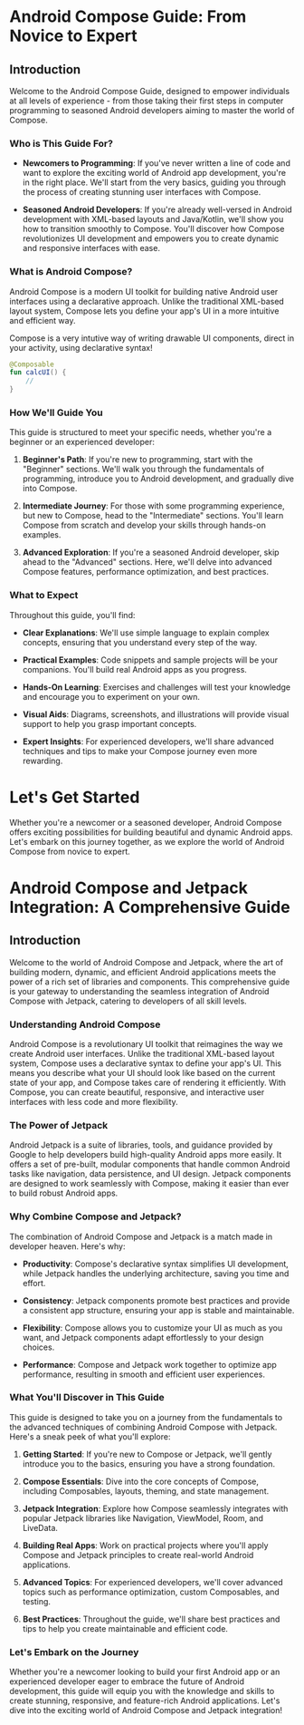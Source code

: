 # Android Compose Guide: From Novice to Expert

## Introduction

Welcome to the Android Compose Guide, designed to empower individuals at all levels of experience - from those taking their first steps in computer programming to seasoned Android developers aiming to master the world of Compose.

### Who is This Guide For?

- **Newcomers to Programming**: If you've never written a line of code and want to explore the exciting world of Android app development, you're in the right place. We'll start from the very basics, guiding you through the process of creating stunning user interfaces with Compose.

- **Seasoned Android Developers**: If you're already well-versed in Android development with XML-based layouts and Java/Kotlin, we'll show you how to transition smoothly to Compose. You'll discover how Compose revolutionizes UI development and empowers you to create dynamic and responsive interfaces with ease.

### What is Android Compose?

Android Compose is a modern UI toolkit for building native Android user interfaces using a declarative approach. Unlike the traditional XML-based layout system, Compose lets you define your app's UI in a more intuitive and efficient way.

Compose is a very intutive  way of writing drawable  UI components, direct in your activity, using declarative syntax!

```Kotlin
@Composable
fun calcUI() {
    //
}
```

### How We'll Guide You

This guide is structured to meet your specific needs, whether you're a beginner or an experienced developer:

1. **Beginner's Path**: If you're new to programming, start with the "Beginner" sections. We'll walk you through the fundamentals of programming, introduce you to Android development, and gradually dive into Compose.

2. **Intermediate Journey**: For those with some programming experience, but new to Compose, head to the "Intermediate" sections. You'll learn Compose from scratch and develop your skills through hands-on examples.

3. **Advanced Exploration**: If you're a seasoned Android developer, skip ahead to the "Advanced" sections. Here, we'll delve into advanced Compose features, performance optimization, and best practices.

### What to Expect

Throughout this guide, you'll find:

- **Clear Explanations**: We'll use simple language to explain complex concepts, ensuring that you understand every step of the way.

- **Practical Examples**: Code snippets and sample projects will be your companions. You'll build real Android apps as you progress.

- **Hands-On Learning**: Exercises and challenges will test your knowledge and encourage you to experiment on your own.

- **Visual Aids**: Diagrams, screenshots, and illustrations will provide visual support to help you grasp important concepts.

- **Expert Insights**: For experienced developers, we'll share advanced techniques and tips to make your Compose journey even more rewarding.



# Let's Get Started

Whether you're a newcomer or a seasoned developer, Android Compose offers exciting possibilities for building beautiful and dynamic Android apps. Let's embark on this journey together, as we explore the world of Android Compose from novice to expert.



# Android Compose and Jetpack Integration: A Comprehensive Guide

## Introduction

Welcome to the world of Android Compose and Jetpack, where the art of building modern, dynamic, and efficient Android applications meets the power of a rich set of libraries and components. This comprehensive guide is your gateway to understanding the seamless integration of Android Compose with Jetpack, catering to developers of all skill levels.

### Understanding Android Compose

Android Compose is a revolutionary UI toolkit that reimagines the way we create Android user interfaces. Unlike the traditional XML-based layout system, Compose uses a declarative syntax to define your app's UI. This means you describe what your UI should look like based on the current state of your app, and Compose takes care of rendering it efficiently. With Compose, you can create beautiful, responsive, and interactive user interfaces with less code and more flexibility.

### The Power of Jetpack

Android Jetpack is a suite of libraries, tools, and guidance provided by Google to help developers build high-quality Android apps more easily. It offers a set of pre-built, modular components that handle common Android tasks like navigation, data persistence, and UI design. Jetpack components are designed to work seamlessly with Compose, making it easier than ever to build robust Android apps.

### Why Combine Compose and Jetpack?

The combination of Android Compose and Jetpack is a match made in developer heaven. Here's why:

- **Productivity**: Compose's declarative syntax simplifies UI development, while Jetpack handles the underlying architecture, saving you time and effort.

- **Consistency**: Jetpack components promote best practices and provide a consistent app structure, ensuring your app is stable and maintainable.

- **Flexibility**: Compose allows you to customize your UI as much as you want, and Jetpack components adapt effortlessly to your design choices.

- **Performance**: Compose and Jetpack work together to optimize app performance, resulting in smooth and efficient user experiences.

### What You'll Discover in This Guide

This guide is designed to take you on a journey from the fundamentals to the advanced techniques of combining Android Compose with Jetpack. Here's a sneak peek of what you'll explore:

1. **Getting Started**: If you're new to Compose or Jetpack, we'll gently introduce you to the basics, ensuring you have a strong foundation.

2. **Compose Essentials**: Dive into the core concepts of Compose, including Composables, layouts, theming, and state management.

3. **Jetpack Integration**: Explore how Compose seamlessly integrates with popular Jetpack libraries like Navigation, ViewModel, Room, and LiveData.

4. **Building Real Apps**: Work on practical projects where you'll apply Compose and Jetpack principles to create real-world Android applications.

5. **Advanced Topics**: For experienced developers, we'll cover advanced topics such as performance optimization, custom Composables, and testing.

6. **Best Practices**: Throughout the guide, we'll share best practices and tips to help you create maintainable and efficient code.

### Let's Embark on the Journey

Whether you're a newcomer looking to build your first Android app or an experienced developer eager to embrace the future of Android development, this guide will equip you with the knowledge and skills to create stunning, responsive, and feature-rich Android applications. Let's dive into the exciting world of Android Compose and Jetpack integration!

